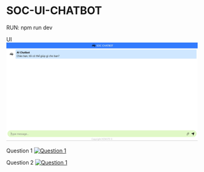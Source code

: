 # SOC-UI-CHATBOT

RUN: npm run dev

UI
![Alt text](./UI.png "UI")

Question 1
[![Question 1]()](./images/QA1.mov)

Question 2
[![Question 1]()](./images/QA2.mov)
